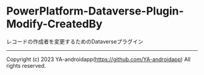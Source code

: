 # PowerPlatform-Dataverse-Plugin-Modify-CreatedBy

レコードの作成者を変更するためのDataverseプラグイン

---

Copyright (c) 2023 YA-androidapp(https://github.com/YA-androidapp) All rights reserved.

